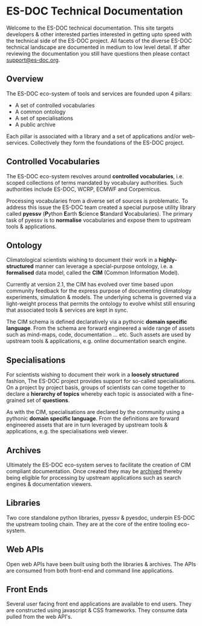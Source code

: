 # ES-DOC Technical Documentation

Welcome to the ES-DOC technical documentation.  This site targets developers & other interested parties interested in getting upto speed with the technical side of the ES-DOC project.  All facets of the diverse ES-DOC technical landscape are documented in medium to low level detail.  If after reviewing the documentation you still have questions then please contact <support@es-doc.org>.  

## Overview

The ES-DOC eco-system of tools and services are founded upon 4 pillars:  

- A set of controlled vocabularies
- A common ontology
- A set of specialisations
- A public archive

Each pillar is associated with a library and a set of applications and/or web-services.  Collectively they form the foundations of the ES-DOC project.

## Controlled Vocabularies

The ES-DOC eco-system revolves around **controlled vocabularies**, i.e. scoped collections of terms mandated by vocabulary authorities.  Such authorities include ES-DOC, WCRP, ECMWF and Corpernicus.  

Processing vocabularies from a diverse set of sources is problematic.  To address this issue the ES-DOC team created a special purpose utility library called **pyessv** (**P**ython **E**arth **S**cience **S**tandard **V**ocabularies).  The primary task of pyessv is to **normalise** vocabularies and expose them to upstream tools & applications.  

## Ontology

Climatological scientists wishing to document their work in a **highly-structured** manner can leverage a special-purpose ontology, i.e. a **formalised** data model, called the **CIM** (Common Information Model).  

Currently at version 2.1, the CIM has evolved over time based upon community feedback for the express purpose of documenting climatology experiments, simulation & models.   The underlying schema is governed via a light-weight process that permits the ontology to evolve whilst still ensuring that associated tools & services are kept in sync.

The CIM schema is defined declaratively via a pythonic **domain specific language**.  From the schema are forward engineered a wide range of assets such as mind-maps, code, documentation ... etc.  Such assets are used by upstream tools & applications, e.g. online documentation search engine.

## Specialisations

For scientists wishing to document their work in a **loosely structured** fashion, The ES-DOC project provides support for so-called specialisations.  On a project by project basis, groups of scientists can come together to declare a **hierarchy of topics** whereby each topic is associated with a fine-grained set of **questions**.  

As with the CIM, specialisations are declared by the community using a pythonic **domain specific language**.  From the definitions are forward engineered assets that are in turn leveraged by upstream tools & applications, e.g. the specialisations web viewer.

## Archives

Ultimately the ES-DOC eco-system serves to facilitate the creation of CIM compliant documentation.  Once created they may be [archived](https://github.com/ES-DOC/esdoc-archive) thereby being eligible for processing by upstream applications such as search engines & documentation viewers.  

## Libraries

Two core standalone python libraries, pyessv & pyesdoc, underpin ES-DOC the upstream tooling chain.  They are at the core of the entire tooling eco-system.

## Web APIs

Open web APIs have been built using both the libraries & archives.  The APIs are consumed from both front-end and command line applications. 

## Front Ends

Several user facing front end applications are available to end users.  They are constructed using javascript & CSS frameworks.  They consume data pulled from the web API's.

